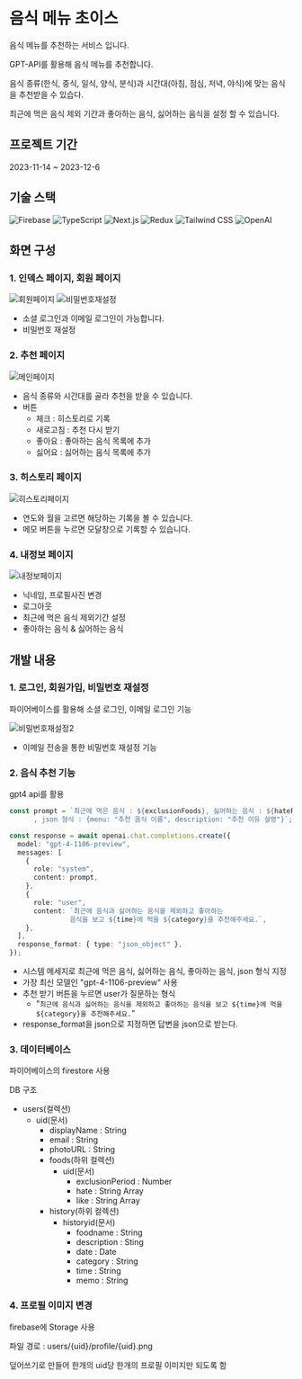 # 음식 메뉴 초이스

음식 메뉴를 추천하는 서비스 입니다.

GPT-API를 활용해 음식 메뉴를 추천합니다.

음식 종류(한식, 중식, 일식, 양식, 분식)과 시간대(아침, 점심, 저녁, 야식)에 맞는 음식을 추천받을 수 있습다.

최근에 먹은 음식 제외 기간과 좋아하는 음식, 싫어하는 음식을 설정 할 수 있습니다.

## 프로젝트 기간

2023-11-14 ~ 2023-12-6

## 기술 스택

![Firebase](https://img.shields.io/badge/firebase-FFCA28?style=for-the-badge&logo=firebase&logoColor=white)
![TypeScript](https://img.shields.io/badge/typescript-3178C6?style=for-the-badge&logo=typescript&logoColor=white)
![Next.js](https://img.shields.io/badge/next.js-000000?style=for-the-badge&logo=nextdotjs&logoColor=white)
![Redux](https://img.shields.io/badge/redux-764ABC?style=for-the-badge&logo=redux&logoColor=white)
![Tailwind CSS](https://img.shields.io/badge/tailwindcss-06B6D4?style=for-the-badge&logo=tailwindcss&logoColor=white)
![OpenAI](https://img.shields.io/badge/openai-412991?style=for-the-badge&logo=openai&logoColor=white)

## 화면 구성

### 1. 인덱스 페이지, 회원 페이지

![회원페이지](image/README/1.png)
![비밀번호재설정](image/README/5.png)

- 소셜 로그인과 이메일 로그인이 가능합니다.
- 비밀번호 재설정

### 2. 추천 페이지

![메인페이지](image/README/2.png)

- 음식 종류와 시간대를 골라 추천을 받을 수 있습니다.
- 버튼
  - 체크 : 히스토리로 기록
  - 새로고침 : 추천 다시 받기
  - 좋아요 : 좋아하는 음식 목록에 추가
  - 싫어요 : 싫어하는 음식 목록에 추가

### 3. 히스토리 페이지

![히스토리페이지](image/README/3.png)

- 연도와 월을 고르면 해당하는 기록을 볼 수 있습니다.
- 메모 버튼을 누르면 모달창으로 기록할 수 있습니다.

### 4. 내정보 페이지

![내정보페이지](image/README/4.png)

- 닉네임, 프로필사진 변경
- 로그아웃
- 최근에 먹은 음식 제외기간 설정
- 좋아하는 음식 & 싫어하는 음식

## 개발 내용

### 1. 로그인, 회원가입, 비밀번호 재설정

파이어베이스를 활용해 소셜 로그인, 이메일 로그인 기능

![비밀번호재설정2](image/README/6.png)

- 이메일 전송을 통한 비밀번호 재설정 기능

### 2. 음식 추천 기능

gpt4 api를 활용

```typescript
const prompt = `최근에 먹은 음식 : ${exclusionFoods}, 싫어하는 음식 : ${hateFoods}, 좋아하는 음식 : ${likeFoods}
      , json 형식 : {menu: "추천 음식 이름", description: "추천 이유 설명"}`;

const response = await openai.chat.completions.create({
  model: "gpt-4-1106-preview",
  messages: [
    {
      role: "system",
      content: prompt,
    },
    {
      role: "user",
      content: `최근에 음식과 싫어하는 음식을 제외하고 좋아하는
               음식을 보고 ${time}에 먹을 ${category}을 추천해주세요.`,
    },
  ],
  response_format: { type: "json_object" },
});
```

- 시스템 메세지로 최근에 먹은 음식, 싫어하는 음식, 좋아하는 음식, json 형식 지정
- 가장 최신 모델인 "gpt-4-1106-preview" 사용
- 추천 받기 버튼을 누르면 user가 질문하는 형식
  - "`최근에 음식과 싫어하는 음식을 제외하고 좋아하는
음식을 보고 ${time}에 먹을 ${category}을 추천해주세요.`"
- response_format을 json으로 지정하면 답변을 json으로 받는다.

### 3. 데이터베이스

파이어베이스의 firestore 사용

DB 구조

- users(컬렉션)
  - uid(문서)
    - displayName : String
    - email : String
    - photoURL : String
    - foods(하위 컬렉션)
      - uid(문서)
        - exclusionPeriod : Number
        - hate : String Array
        - like : String Array
    - history(하위 컬렉션)
      - historyid(문서)
        - foodname : String
        - description : Sting
        - date : Date
        - category : String
        - time : String
        - memo : String

### 4. 프로필 이미지 변경

firebase에 Storage 사용

파일 경로 : users/{uid}/profile/{uid}.png

덮어쓰기로 만들어 한개의 uid당 한개의 프로필 이미지만 되도록 함
